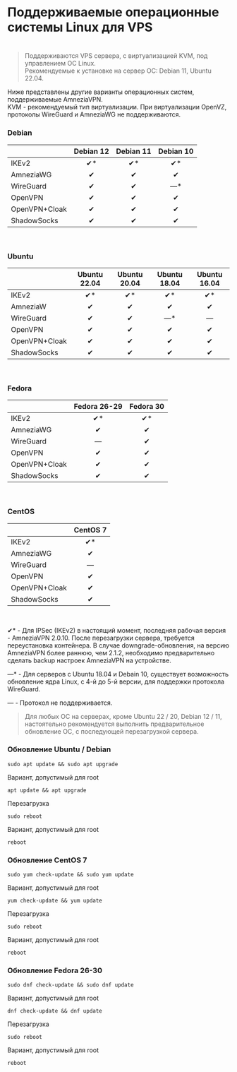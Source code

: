 
# Поддерживаемые операционные системы Linux для VPS   

# 
 
> Поддерживаются VPS сервера, с виртуализацией KVM, под управлением ОС Linux. \
> Рекомендуемые к установке на сервер ОС: Debian 11, Ubuntu 22.04. 

Ниже представлены другие варианты операционных систем, поддерживаемые AmneziaVPN. \
KVM - рекомендуемый тип виртуализации. При виртуализации OpenVZ, протоколы WireGuard и AmneziaWG не поддерживаются. 


### Debian

|               | Debian 12 | Debian 11 | Debian 10 |  
|---------------|:---------:|:---------:|:---------:|
| IKEv2         |    ✔*     |    ✔*     |    ✔*     |  
| AmneziaWG     |     ✔     |     ✔     |     ✔     |  
| WireGuard     |     ✔     |     ✔     |    —*     |  
| OpenVPN       |     ✔     |     ✔     |     ✔     | 
| OpenVPN+Cloak |     ✔     |     ✔     |     ✔     |
| ShadowSocks   |     ✔     |     ✔     |     ✔     |

&nbsp;

### Ubuntu

|               | Ubuntu 22.04 | Ubuntu 20.04  | Ubuntu 18.04  | Ubuntu 16.04 |
|---------------|:------------:|:-------------:|:-------------:|:------------:|
| IKEv2         |     ✔*       |      ✔*       |      ✔*       |     ✔*       |
| AmneziaW      |      ✔       |       ✔       |       ✔       |      ✔       |
| WireGuard     |      ✔       |       ✔       |      —*       |      —       |
| OpenVPN       |      ✔       |       ✔       |       ✔       |      ✔       |
| OpenVPN+Cloak |      ✔       |       ✔       |       ✔       |      ✔       |
| ShadowSocks   |      ✔       |       ✔       |       ✔       |      ✔       |

&nbsp;



### Fedora

|               | Fedora 26-29 | Fedora 30 |  
|---------------|:------------:|:---------:|
| IKEv2         |     ✔*       |    ✔*     |  
| AmneziaWG     |      ✔       |     ✔     |  
| WireGuard     |      —       |     ✔     |  
| OpenVPN       |      ✔       |     ✔     | 
| OpenVPN+Cloak |      ✔       |     ✔     |
| ShadowSocks   |      ✔       |     ✔     |

&nbsp;

### CentOS

|               | CentOS 7 |  
|---------------|:--------:|
| IKEv2         |   ✔*     |  
| AmneziaWG     |    ✔     |  
| WireGuard     |    —     |  
| OpenVPN       |    ✔     | 
| OpenVPN+Cloak |    ✔     |
| ShadowSocks   |    ✔     |

&nbsp;

✔* - Для IPSec (IKEv2) в настоящий момент, последняя рабочая версия - AmneziaVPN 2.0.10. После перезагрузки сервера, требуется переустановка контейнера. В случае downgrade-обновления, на версию AmneziaVPN более раннюю, чем 2.1.2, необходимо предварительно сделать backup настроек AmneziaVPN на устройстве.

—* - Для серверов с Ubuntu 18.04 и Debain 10, существует возможность обновление ядра Linux, с 4-й до 5-й версии, для поддержки протокола WireGuard.

— - Протокол не поддерживается.


> Для любых ОС на серверах, кроме Ubuntu 22 / 20, Debian 12 / 11, настоятельно рекомендуется выполнить предварительное обновление ОС, с последующей перезагрузкой сервера.

### Обновление Ubuntu / Debian
~~~
sudo apt update && sudo apt upgrade
~~~
Вариант, допустимый для root
~~~
apt update && apt upgrade
~~~
Перезагрузка 
~~~
sudo reboot
~~~
Вариант, допустимый для root
~~~
reboot
~~~
### Обновление CentOS 7
~~~
sudo yum check-update && sudo yum update
~~~

Вариант, допустимый для root
~~~  
yum check-update && yum update
~~~
 Перезагрузка 
~~~  
sudo reboot
~~~  

Вариант, допустимый для root
~~~  
reboot
~~~
### Обновление Fedora 26-30
~~~
sudo dnf check-update && sudo dnf update
~~~
Вариант, допустимый для root

~~~
dnf check-update && dnf update
~~~
 Перезагрузка 
~~~
sudo reboot
~~~
Вариант, допустимый для root
~~~
reboot
~~~
[about-int-link]: /about
[FAQ]: ../faq 
[телеграм чат]: https://t.me/amnezia_vpn
[другим разделам инструкции]:  ../instructions
[AmneziaWG]: https://github.com/amnezia-vpn/amnezia-wg
[Для Android]: https://github.com/amnezia-vpn/awg-android
[Для Windows]: https://github.com/amnezia-vpn/awg-windows
[Для MacOS и IOS]: https://github.com/amnezia-vpn/awg-apple
[Для Wireguard]: https://github.com/amnezia-vpn/amnezia-wg-tools
[WireGuard-Go]: https://github.com/WireGuard/wireguard-go




















